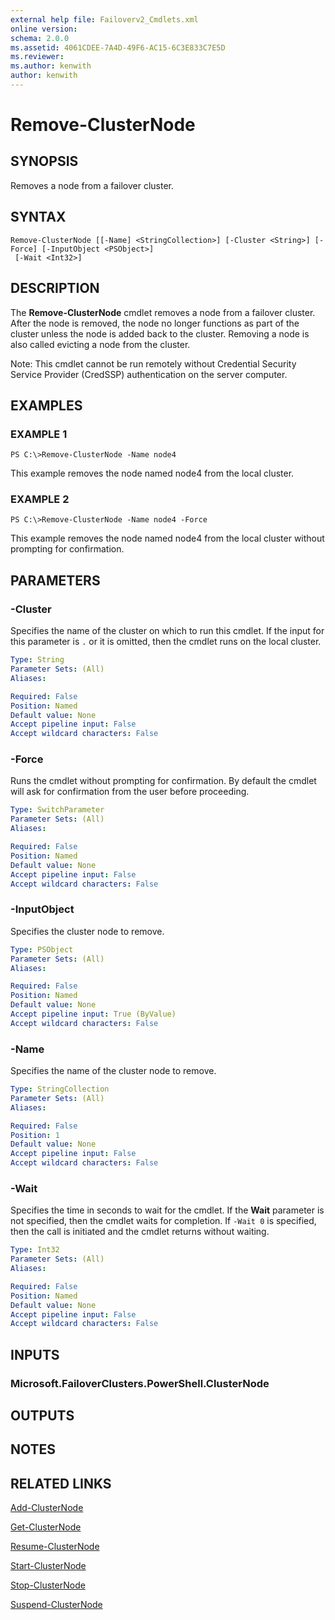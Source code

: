 ```yaml
---
external help file: Failoverv2_Cmdlets.xml
online version: 
schema: 2.0.0
ms.assetid: 4061CDEE-7A4D-49F6-AC15-6C3E833C7E5D
ms.reviewer:
ms.author: kenwith
author: kenwith
---
```


# Remove-ClusterNode

## SYNOPSIS
Removes a node from a failover cluster.

## SYNTAX

```
Remove-ClusterNode [[-Name] <StringCollection>] [-Cluster <String>] [-Force] [-InputObject <PSObject>]
 [-Wait <Int32>]
```

## DESCRIPTION
The **Remove-ClusterNode** cmdlet removes a node from a failover cluster.
After the node is removed, the node no longer functions as part of the cluster unless the node is added back to the cluster.
Removing a node is also called evicting a node from the cluster.

Note: This cmdlet cannot be run remotely without Credential Security Service Provider (CredSSP) authentication on the server computer.

## EXAMPLES

### EXAMPLE 1
```
PS C:\>Remove-ClusterNode -Name node4
```

This example removes the node named node4 from the local cluster.

### EXAMPLE 2
```
PS C:\>Remove-ClusterNode -Name node4 -Force
```

This example removes the node named node4 from the local cluster without prompting for confirmation.

## PARAMETERS

### -Cluster
Specifies the name of the cluster on which to run this cmdlet.
If the input for this parameter is `.` or it is omitted, then the cmdlet runs on the local cluster.

```yaml
Type: String
Parameter Sets: (All)
Aliases: 

Required: False
Position: Named
Default value: None
Accept pipeline input: False
Accept wildcard characters: False
```

### -Force
Runs the cmdlet without prompting for confirmation.
By default the cmdlet will ask for confirmation from the user before proceeding.

```yaml
Type: SwitchParameter
Parameter Sets: (All)
Aliases: 

Required: False
Position: Named
Default value: None
Accept pipeline input: False
Accept wildcard characters: False
```

### -InputObject
Specifies the cluster node to remove.

```yaml
Type: PSObject
Parameter Sets: (All)
Aliases: 

Required: False
Position: Named
Default value: None
Accept pipeline input: True (ByValue)
Accept wildcard characters: False
```

### -Name
Specifies the name of the cluster node to remove.

```yaml
Type: StringCollection
Parameter Sets: (All)
Aliases: 

Required: False
Position: 1
Default value: None
Accept pipeline input: False
Accept wildcard characters: False
```

### -Wait
Specifies the time in seconds to wait for the cmdlet.
If the **Wait** parameter is not specified, then the cmdlet waits for completion.
If `-Wait 0` is specified, then the call is initiated and the cmdlet returns without waiting.

```yaml
Type: Int32
Parameter Sets: (All)
Aliases: 

Required: False
Position: Named
Default value: None
Accept pipeline input: False
Accept wildcard characters: False
```

## INPUTS

### Microsoft.FailoverClusters.PowerShell.ClusterNode

## OUTPUTS

## NOTES

## RELATED LINKS

[Add-ClusterNode](./Add-ClusterNode.md)

[Get-ClusterNode](./Get-ClusterNode.md)

[Resume-ClusterNode](./Resume-ClusterNode.md)

[Start-ClusterNode](./Start-ClusterNode.md)

[Stop-ClusterNode](./Stop-ClusterNode.md)

[Suspend-ClusterNode](./Suspend-ClusterNode.md)

